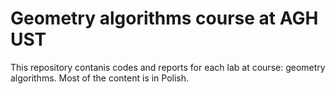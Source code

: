 # Geometry algorithms course at AGH UST

This repository contanis codes and reports for each lab at course: geometry algorithms. Most of the content is in Polish.
